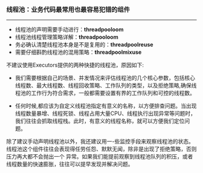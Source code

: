 ### 线程池：业务代码最常用也最容易犯错的组件
---
+ 线程池的声明需要手动进行：**threadpooloom**
+ 线程池线程管理策略详解：**threadpooloom**
+ 务必确认清楚线程池本身是不是复用的：**threadpoolreuse**
+ 需要仔细斟酌线程池的混用策略：**threadpoolmixuse**

不建议使用Executors提供的两种快捷的线程池，原因如下:

+ 我们需要根据自己的场景、并发情况来评估线程池的几个核心参数，包括核心线程数、最大线程数、线程回收策略、工作队列的类型，以及拒绝策略,确保线程池的工作行为符合需求，一般都需要设置有界的工作队列和可控的线程数。

+ 任何时候,都应该为自定义线程池指定有意义的名称，以方便排查问题。当出现线程数量暴增、线程死锁、线程占用大量CPU、线程执行出现异常等问题时，我们往往会抓取线程栈。此时，有意义的线程名称，就可以方便我们定位问题。

除了建议手动声明线程池以外，我还建议用一-些监控手段来观察线程池的状态。线程池这个组件往往会表现得任劳任怨、默默无闻，除非是出现了拒绝策略，否则压力再大都不会抛出一个
异常。如果我们能提前观察到线程池队列的积压，或者线程数量的快速膨胀，往往可以提早发现并解决问题。
